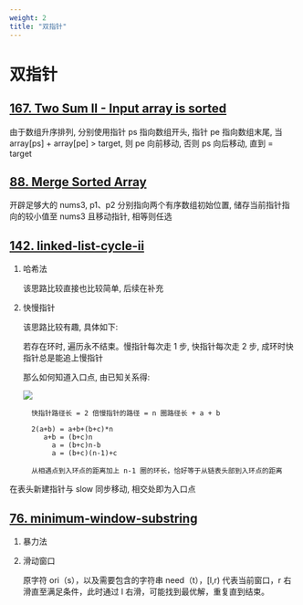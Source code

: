 ```yaml
---
weight: 2
title: "双指针"
---
```

# 双指针

## [167. Two Sum II - Input array is sorted](https://leetcode-cn.com/problems/two-sum-ii-input-array-is-sorted/) 

由于数组升序排列, 分别使用指针 ps 指向数组开头, 指针 pe 指向数组末尾, 当 array[ps] + array[pe] > target, 则 pe 向前移动, 否则 ps 向后移动, 直到 = target 

## [88. Merge Sorted Array](https://leetcode.com/problems/merge-sorted-array/)

开辟足够大的 nums3, p1、p2 分别指向两个有序数组初始位置, 储存当前指针指向的较小值至 nums3 且移动指针, 相等则任选

## [142. linked-list-cycle-ii](https://leetcode-cn.com/problems/linked-list-cycle-ii/)

1. 哈希法

    该思路比较直接也比较简单, 后续在补充

1. 快慢指针
    
    该思路比较有趣, 具体如下:
    
    若存在环时, 遍历永不结束。慢指针每次走 1 步, 快指针每次走 2 步, 成环时快指针总是能追上慢指针
    
    那么如何知道入口点, 由已知关系得:

    ![](https://assets.leetcode-cn.com/solution-static/142/142_fig1.png)

    ```
      快指针路径长 = 2 倍慢指针的路径 = n 圈路径长 + a + b
      
      2(a+b) = a+b+(b+c)*n 
         a+b = (b+c)n
           a = (b+c)n-b
           a = (b+c)(n-1)+c
         
      从相遇点到入环点的距离加上 n-1 圈的环长，恰好等于从链表头部到入环点的距离
    ```
在表头新建指针与 slow 同步移动, 相交处即为入口点

## [76. minimum-window-substring](https://leetcode-cn.com/problems/minimum-window-substring/)

1. 暴力法
 
1. 滑动窗口

    原字符 ori（s），以及需要包含的字符串 need（t），[l,r) 代表当前窗口，r 右滑直至满足条件，此时通过 l 右滑，可能找到最优解，重复直到结束。

    
